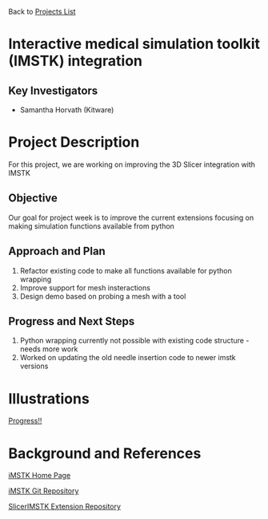 Back to [Projects List](../../../PW32_2019_London_Canada/README.md#ProjectsList)

# Interactive medical simulation toolkit (IMSTK) integration

## Key Investigators

- Samantha Horvath (Kitware)

# Project Description

For this project, we are working on improving the 3D Slicer integration with IMSTK

## Objective

Our goal for project week is to improve the current extensions focusing on making simulation functions available from python

## Approach and Plan

1. Refactor existing code to make all functions available for python wrapping
2. Improve support for mesh insteractions
3. Design demo based on probing a mesh with a tool

## Progress and Next Steps

1.  Python wrapping currently not possible with existing code structure - needs more work
2. Worked on updating the old needle insertion code to newer imstk versions


# Illustrations

[Progress!!](Capture1.png)


# Background and References

<!-- If you developed any software, include link to the source code repository. If possible, also add links to sample data, and to any relevant publications. -->
[iMSTK Home Page](https://www.imstk.org)

[iMSTK Git Repository](https://gitlab.kitware.com/iMSTK/iMSTK)

[SlicerIMSTK Extension Repository](https://gitlab.kitware.com/iMSTK/slicerimstk)

